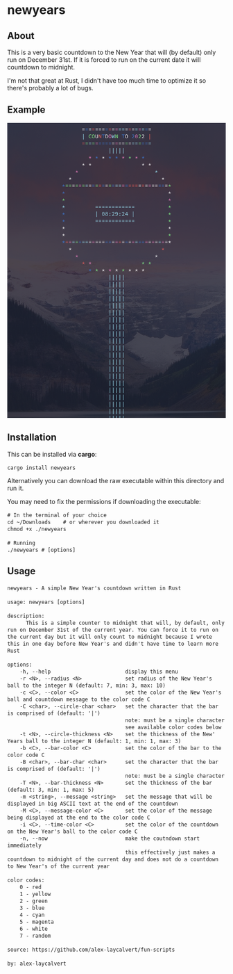 # newyears

## About

This is a very basic countdown to the New Year that will (by default) only run on December 31st. If it is forced to run on the current date it will countdown to midnight.

I'm not that great at Rust, I didn't have too much time to optimize it so there's probably a lot of bugs.

## Example

![Screenshot of the program](SCREENSHOT.png)

## Installation

This can be installed via **cargo**:

```
cargo install newyears
```

Alternatively you can download the raw executable within this directory and run it.

You may need to fix the permissions if downloading the executable:

```
# In the terminal of your choice
cd ~/Downloads    # or wherever you downloaded it
chmod +x ./newyears

# Running
./newyears # [options]
```

## Usage

```
newyears - A simple New Year's countdown written in Rust

usage: newyears [options]

description:
      This is a simple counter to midnight that will, by default, only run on December 31st of the current year. You can force it to run on the current day but it will only count to midnight because I wrote this in one day before New Year's and didn't have time to learn more Rust

options:
    -h, --help                        display this menu
    -r <N>, --radius <N>              set radius of the New Year's ball to the integer N (default: 7, min: 3, max: 10)
    -c <C>, --color <C>               set the color of the New Year's ball and countdown message to the color code C
    -C <char>, --circle-char <char>   set the character that the bar is comprised of (default: '|')
                                      note: must be a single character
                                      see available color codes below
    -t <N>, --circle-thickness <N>    set the thickness of the New' Years ball to the integer N (default: 1, min: 1, max: 3)
    -b <C>, --bar-color <C>           set the color of the bar to the color code C
    -B <char>, --bar-char <char>      set the character that the bar is comprised of (default: '|')
                                      note: must be a single character
    -T <N>, --bar-thickness <N>       set the thickness of the bar (default: 3, min: 1, max: 5)
    -m <string>, --message <string>   set the message that will be displayed in big ASCII text at the end of the countdown
    -M <C>, --message-color <C>       set the color of the message being displayed at the end to the color code C
    -i <C>, --time-color <C>          set the color of the countdown on the New Year's ball to the color code C
    -n, --now                         make the coutndown start immediately
                                      this effectively just makes a countdown to midnight of the current day and does not do a countdown to New Year's of the current year

color codes:
    0 - red
    1 - yellow
    2 - green
    3 - blue
    4 - cyan
    5 - magenta
    6 - white
    7 - random

source: https://github.com/alex-laycalvert/fun-scripts

by: alex-laycalvert
```
